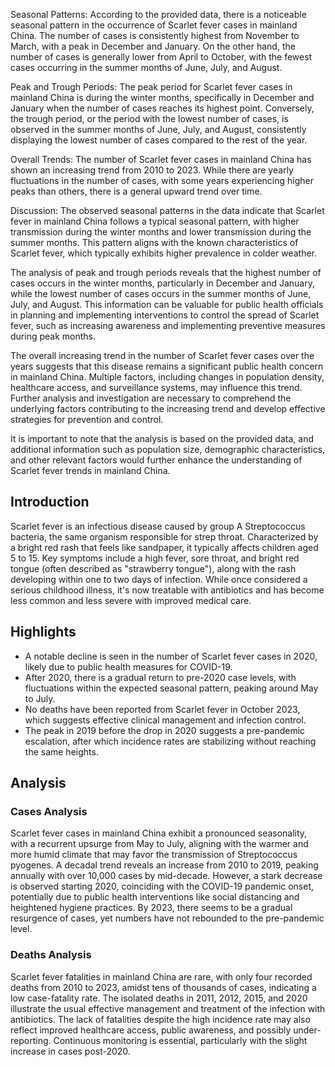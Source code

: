 Seasonal Patterns: 
According to the provided data, there is a noticeable seasonal pattern in the occurrence of Scarlet fever cases in mainland China. The number of cases is consistently highest from November to March, with a peak in December and January. On the other hand, the number of cases is generally lower from April to October, with the fewest cases occurring in the summer months of June, July, and August.

Peak and Trough Periods: 
The peak period for Scarlet fever cases in mainland China is during the winter months, specifically in December and January when the number of cases reaches its highest point. Conversely, the trough period, or the period with the lowest number of cases, is observed in the summer months of June, July, and August, consistently displaying the lowest number of cases compared to the rest of the year.

Overall Trends: 
The number of Scarlet fever cases in mainland China has shown an increasing trend from 2010 to 2023. While there are yearly fluctuations in the number of cases, with some years experiencing higher peaks than others, there is a general upward trend over time.

Discussion: 
The observed seasonal patterns in the data indicate that Scarlet fever in mainland China follows a typical seasonal pattern, with higher transmission during the winter months and lower transmission during the summer months. This pattern aligns with the known characteristics of Scarlet fever, which typically exhibits higher prevalence in colder weather.

The analysis of peak and trough periods reveals that the highest number of cases occurs in the winter months, particularly in December and January, while the lowest number of cases occurs in the summer months of June, July, and August. This information can be valuable for public health officials in planning and implementing interventions to control the spread of Scarlet fever, such as increasing awareness and implementing preventive measures during peak months.

The overall increasing trend in the number of Scarlet fever cases over the years suggests that this disease remains a significant public health concern in mainland China. Multiple factors, including changes in population density, healthcare access, and surveillance systems, may influence this trend. Further analysis and investigation are necessary to comprehend the underlying factors contributing to the increasing trend and develop effective strategies for prevention and control.

It is important to note that the analysis is based on the provided data, and additional information such as population size, demographic characteristics, and other relevant factors would further enhance the understanding of Scarlet fever trends in mainland China.
## Introduction

Scarlet fever is an infectious disease caused by group A Streptococcus bacteria, the same organism responsible for strep throat. Characterized by a bright red rash that feels like sandpaper, it typically affects children aged 5 to 15. Key symptoms include a high fever, sore throat, and bright red tongue (often described as "strawberry tongue"), along with the rash developing within one to two days of infection. While once considered a serious childhood illness, it's now treatable with antibiotics and has become less common and less severe with improved medical care.

## Highlights

- A notable decline is seen in the number of Scarlet fever cases in 2020, likely due to public health measures for COVID-19. <br/>
- After 2020, there is a gradual return to pre-2020 case levels, with fluctuations within the expected seasonal pattern, peaking around May to July. <br/>
- No deaths have been reported from Scarlet fever in October 2023, which suggests effective clinical management and infection control. <br/>
- The peak in 2019 before the drop in 2020 suggests a pre-pandemic escalation, after which incidence rates are stabilizing without reaching the same heights. <br/>

## Analysis

### Cases Analysis

Scarlet fever cases in mainland China exhibit a pronounced seasonality, with a recurrent upsurge from May to July, aligning with the warmer and more humid climate that may favor the transmission of Streptococcus pyogenes. A decadal trend reveals an increase from 2010 to 2019, peaking annually with over 10,000 cases by mid-decade. However, a stark decrease is observed starting 2020, coinciding with the COVID-19 pandemic onset, potentially due to public health interventions like social distancing and heightened hygiene practices. By 2023, there seems to be a gradual resurgence of cases, yet numbers have not rebounded to the pre-pandemic level.

### Deaths Analysis

Scarlet fever fatalities in mainland China are rare, with only four recorded deaths from 2010 to 2023, amidst tens of thousands of cases, indicating a low case-fatality rate. The isolated deaths in 2011, 2012, 2015, and 2020 illustrate the usual effective management and treatment of the infection with antibiotics. The lack of fatalities despite the high incidence rate may also reflect improved healthcare access, public awareness, and possibly under-reporting. Continuous monitoring is essential, particularly with the slight increase in cases post-2020.

